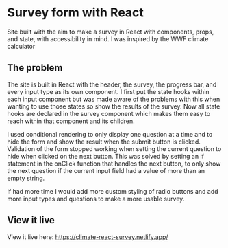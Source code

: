 # Survey form with React

Site built with the aim to make a survey in React with components, props, and state, with accessibility in mind. 
I was inspired by the WWF climate calculator


## The problem

The site is built in React with the header, the survey, the progress bar, and every input type as its own component. I first put the state hooks within each input component but was made aware of the problems with this when wanting to use those states so show the results of the survey. Now all state hooks are declared in the survey component which makes them easy to reach within that component and its children. 

I used conditional rendering to only display one question at a time and to hide the form and show the result when the submit button is clicked. Validation of the form stopped working when setting the current question to hide when clicked on the next button. This was solved by setting an if statement in the onClick function that handles the next button, to only show the next question if the current input field had a value of more than an empty string. 

If had more time I would add more custom styling of radio buttons and add more input types and questions to make a more usable survey. 

## View it live

View it live here: https://climate-react-survey.netlify.app/